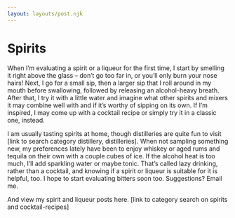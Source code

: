 ```yaml
---
layout: layouts/post.njk
---
```

<h1>Spirits</h1>

When I’m evaluating a spirit or a liqueur for the first time, I start by smelling it right above the glass – don’t go too far in, or you’ll only burn your nose hairs! Next, I go for a small sip, then a larger sip that I roll around in my mouth before swallowing, followed by releasing an alcohol-heavy breath. After that, I try it with a little water and imagine what other spirits and mixers it may combine well with and if it’s worthy of sipping on its own. If I’m inspired, I may come up with a cocktail recipe or simply try it in a classic one, instead.

I am usually tasting spirits at home, though distilleries are quite fun to visit [link to search category distillery, distilleries]. When not sampling something new, my preferences lately have been to enjoy whiskey or aged rums and tequila on their own with a couple cubes of ice. If the alcohol heat is too much, I’ll add sparkling water or maybe tonic. That’s called lazy drinking, rather than a cocktail, and knowing if a spirit or liqueur is suitable for it is helpful, too. I hope to start evaluating bitters soon too. Suggestions? Email me.

And view my spirit and liqueur posts here. [link to category search on spirits and cocktail-recipes]